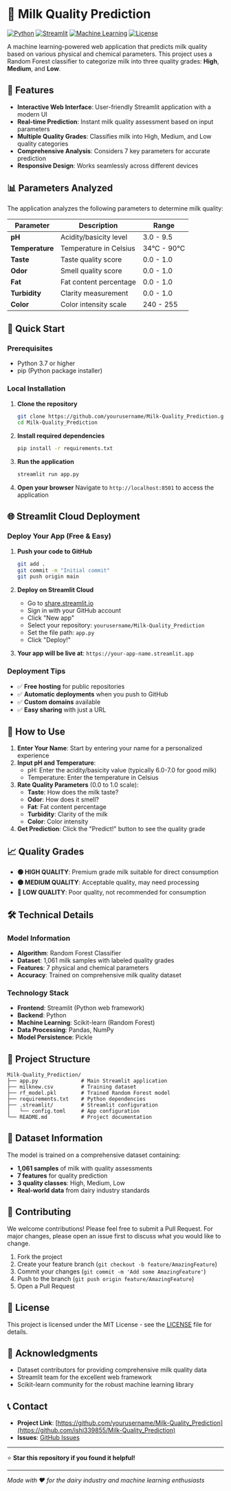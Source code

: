 # 🥛 Milk Quality Prediction

[![Python](https://img.shields.io/badge/Python-3.7+-blue.svg)](https://www.python.org/downloads/)
[![Streamlit](https://img.shields.io/badge/Streamlit-1.0+-red.svg)](https://streamlit.io/)
[![Machine Learning](https://img.shields.io/badge/Machine%20Learning-Random%20Forest-green.svg)](https://scikit-learn.org/)
[![License](https://img.shields.io/badge/License-MIT-yellow.svg)](LICENSE)

A machine learning-powered web application that predicts milk quality based on various physical and chemical parameters. This project uses a Random Forest classifier to categorize milk into three quality grades: **High**, **Medium**, and **Low**.

## 🌟 Features

- **Interactive Web Interface**: User-friendly Streamlit application with a modern UI
- **Real-time Prediction**: Instant milk quality assessment based on input parameters
- **Multiple Quality Grades**: Classifies milk into High, Medium, and Low quality categories
- **Comprehensive Analysis**: Considers 7 key parameters for accurate prediction
- **Responsive Design**: Works seamlessly across different devices

## 📊 Parameters Analyzed

The application analyzes the following parameters to determine milk quality:

| Parameter       | Description            | Range       |
| --------------- | ---------------------- | ----------- |
| **pH**          | Acidity/basicity level | 3.0 - 9.5   |
| **Temperature** | Temperature in Celsius | 34°C - 90°C |
| **Taste**       | Taste quality score    | 0.0 - 1.0   |
| **Odor**        | Smell quality score    | 0.0 - 1.0   |
| **Fat**         | Fat content percentage | 0.0 - 1.0   |
| **Turbidity**   | Clarity measurement    | 0.0 - 1.0   |
| **Color**       | Color intensity scale  | 240 - 255   |

## 🚀 Quick Start

### Prerequisites

- Python 3.7 or higher
- pip (Python package installer)

### Local Installation

1. **Clone the repository**

   ```bash
   git clone https://github.com/yourusername/Milk-Quality_Prediction.git
   cd Milk-Quality_Prediction
   ```

2. **Install required dependencies**

   ```bash
   pip install -r requirements.txt
   ```

3. **Run the application**

   ```bash
   streamlit run app.py
   ```

4. **Open your browser**
   Navigate to `http://localhost:8501` to access the application

## 🌐 Streamlit Cloud Deployment

### Deploy Your App (Free & Easy)

1. **Push your code to GitHub**

   ```bash
   git add .
   git commit -m "Initial commit"
   git push origin main
   ```

2. **Deploy on Streamlit Cloud**

   - Go to [share.streamlit.io](https://share.streamlit.io)
   - Sign in with your GitHub account
   - Click "New app"
   - Select your repository: `yourusername/Milk-Quality_Prediction`
   - Set the file path: `app.py`
   - Click "Deploy!"

3. **Your app will be live at**: `https://your-app-name.streamlit.app`

### Deployment Tips

- ✅ **Free hosting** for public repositories
- ✅ **Automatic deployments** when you push to GitHub
- ✅ **Custom domains** available
- ✅ **Easy sharing** with just a URL

## 🎯 How to Use

1. **Enter Your Name**: Start by entering your name for a personalized experience
2. **Input pH and Temperature**:
   - pH: Enter the acidity/basicity value (typically 6.0-7.0 for good milk)
   - Temperature: Enter the temperature in Celsius
3. **Rate Quality Parameters** (0.0 to 1.0 scale):
   - **Taste**: How does the milk taste?
   - **Odor**: How does it smell?
   - **Fat**: Fat content percentage
   - **Turbidity**: Clarity of the milk
   - **Color**: Color intensity
4. **Get Prediction**: Click the "Predict!" button to see the quality grade

## 📈 Quality Grades

- **🟢 HIGH QUALITY**: Premium grade milk suitable for direct consumption
- **🟡 MEDIUM QUALITY**: Acceptable quality, may need processing
- **🔴 LOW QUALITY**: Poor quality, not recommended for consumption

## 🛠️ Technical Details

### Model Information

- **Algorithm**: Random Forest Classifier
- **Dataset**: 1,061 milk samples with labeled quality grades
- **Features**: 7 physical and chemical parameters
- **Accuracy**: Trained on comprehensive milk quality dataset

### Technology Stack

- **Frontend**: Streamlit (Python web framework)
- **Backend**: Python
- **Machine Learning**: Scikit-learn (Random Forest)
- **Data Processing**: Pandas, NumPy
- **Model Persistence**: Pickle

## 📁 Project Structure

```
Milk-Quality_Prediction/
├── app.py              # Main Streamlit application
├── milknew.csv         # Training dataset
├── rf_model.pkl        # Trained Random Forest model
├── requirements.txt    # Python dependencies
├── .streamlit/         # Streamlit configuration
│   └── config.toml     # App configuration
└── README.md           # Project documentation
```

## 🔬 Dataset Information

The model is trained on a comprehensive dataset containing:

- **1,061 samples** of milk with quality assessments
- **7 features** for quality prediction
- **3 quality classes**: High, Medium, Low
- **Real-world data** from dairy industry standards

## 🤝 Contributing

We welcome contributions! Please feel free to submit a Pull Request. For major changes, please open an issue first to discuss what you would like to change.

1. Fork the project
2. Create your feature branch (`git checkout -b feature/AmazingFeature`)
3. Commit your changes (`git commit -m 'Add some AmazingFeature'`)
4. Push to the branch (`git push origin feature/AmazingFeature`)
5. Open a Pull Request

## 📝 License

This project is licensed under the MIT License - see the [LICENSE](LICENSE) file for details.

## 🙏 Acknowledgments

- Dataset contributors for providing comprehensive milk quality data
- Streamlit team for the excellent web framework
- Scikit-learn community for the robust machine learning library

## 📞 Contact

- **Project Link**: [https://github.com/yourusername/Milk-Quality_Prediction](https://github.com/ishi339855/Milk-Quality_Prediction)
- **Issues**: [GitHub Issues](https://github.com/rishi339855/Milk-Quality_Prediction/issues)

---

⭐ **Star this repository if you found it helpful!**

---

_Made with ❤️ for the dairy industry and machine learning enthusiasts_
